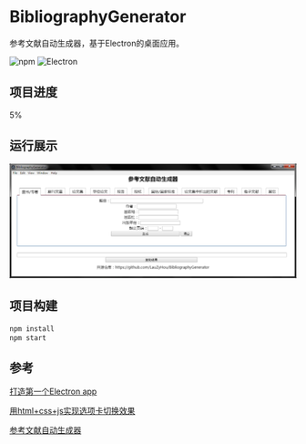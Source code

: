 # BibliographyGenerator
参考文献自动生成器，基于Electron的桌面应用。

![npm](https://img.shields.io/badge/npm-5.6.0-ff69b4.svg)
![Electron](https://img.shields.io/badge/Electron-5.0.0-blue.svg)

## 项目进度
5%

## 运行展示
![](./README_PIC/1.png)

## 项目构建
```
npm install
npm start
```

## 参考
[打造第一个Electron app](https://electronjs.org/docs/tutorial/first-app)

[用html+css+js实现选项卡切换效果](https://www.cnblogs.com/jeacy/p/6336772.html)

[参考文献自动生成器](http://www.lunwenstudy.com/ckwx/)